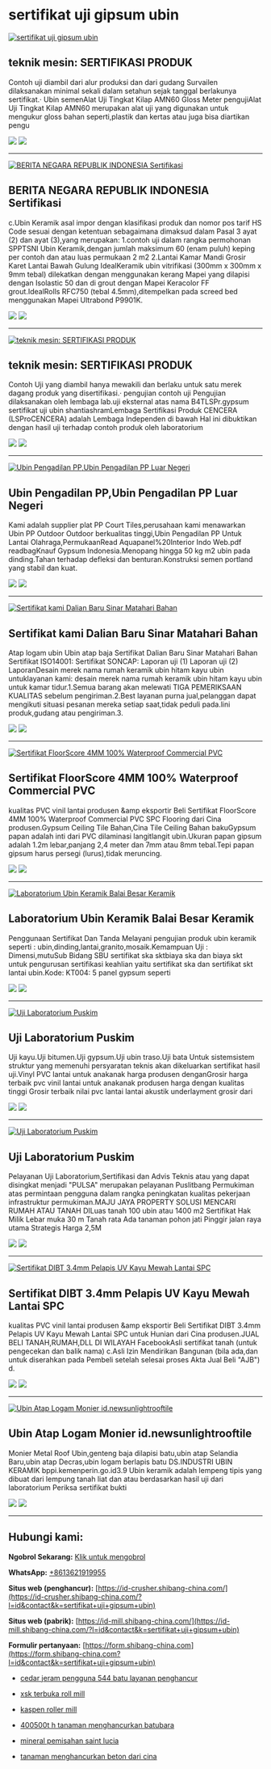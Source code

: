 # sertifikat uji gipsum ubin

<a href="https://swt.shibang-china.com/?l=id&img&k=sertifikat+uji+gipsum+ubin" target="_blank">![sertifikat uji gipsum ubin](http://static.shibang-china.com/all-800x300/781.jpg)</a>

## teknik mesin: SERTIFIKASI PRODUK
Contoh uji diambil dari alur produksi dan dari gudang Survailen dilaksanakan minimal sekali dalam setahun sejak tanggal berlakunya sertifikat.· Ubin semenAlat Uji Tingkat Kilap AMN60 Gloss Meter pengujiAlat Uji Tingkat Kilap AMN60 merupakan alat uji yang digunakan untuk mengukur gloss bahan seperti,plastik dan kertas atau juga bisa diartikan pengu


<a href="https://whatsapp.shibangsoft.com/WhatsApp.php" target="_blank" title="WhatsApp">![](http://static.shibang-china.com/icon/whatsapp.png)</a> <a href="https://swt.shibang-china.com/?l=id&icon&k=sertifikat+uji+gipsum+ubin" target="_blank">![](http://static.shibang-china.com/icon/chat-id.png)</a>

---

<a href="https://swt.shibang-china.com/?l=id&img&k=sertifikat+uji+gipsum+ubin" target="_blank">![BERITA NEGARA REPUBLIK INDONESIA Sertifikasi](http://static.shibang-china.com/all-800x300/1344.jpg)</a>

## BERITA NEGARA REPUBLIK INDONESIA Sertifikasi
c.Ubin Keramik asal impor dengan klasifikasi produk dan nomor pos tarif HS Code sesuai dengan ketentuan sebagaimana dimaksud dalam Pasal 3 ayat (2) dan ayat (3),yang merupakan: 1.contoh uji dalam rangka permohonan SPPTSNI Ubin Keramik,dengan jumlah maksimum 60 (enam puluh) keping per contoh dan atau luas permukaan 2 m2 2.Lantai Kamar Mandi Grosir Karet Lantai Bawah Gulung IdealKeramik ubin vitrifikasi (300mm x 300mm x 9mm tebal) dilekatkan dengan menggunakan kerang Mapei yang dilapisi dengan Isolastic 50 dan di grout dengan Mapei Keracolor FF grout.IdealRolls RFC750 (tebal 4.5mm),ditempelkan pada screed bed menggunakan Mapei Ultrabond P9901K.


<a href="https://whatsapp.shibangsoft.com/WhatsApp.php" target="_blank" title="WhatsApp">![](http://static.shibang-china.com/icon/whatsapp.png)</a> <a href="https://swt.shibang-china.com/?l=id&icon&k=sertifikat+uji+gipsum+ubin" target="_blank">![](http://static.shibang-china.com/icon/chat-id.png)</a>

---

<a href="https://swt.shibang-china.com/?l=id&img&k=sertifikat+uji+gipsum+ubin" target="_blank">![teknik mesin: SERTIFIKASI PRODUK](http://static.shibang-china.com/all-800x300/1169.jpg)</a>

## teknik mesin: SERTIFIKASI PRODUK
Contoh Uji yang diambil hanya mewakili dan berlaku untuk satu merek dagang produk yang disertifikasi.· pengujian contoh uji Pengujian dilaksanakan oleh lembaga lab.uji eksternal atas nama B4TLSPr.gypsum sertifikat uji ubin shantiashramLembaga Sertifikasi Produk CENCERA (LSProCENCERA) adalah Lembaga Independen di bawah Hal ini dibuktikan dengan hasil uji terhadap contoh produk oleh laboratorium


<a href="https://whatsapp.shibangsoft.com/WhatsApp.php" target="_blank" title="WhatsApp">![](http://static.shibang-china.com/icon/whatsapp.png)</a> <a href="https://swt.shibang-china.com/?l=id&icon&k=sertifikat+uji+gipsum+ubin" target="_blank">![](http://static.shibang-china.com/icon/chat-id.png)</a>

---

<a href="https://swt.shibang-china.com/?l=id&img&k=sertifikat+uji+gipsum+ubin" target="_blank">![Ubin Pengadilan PP,Ubin Pengadilan PP Luar Negeri](http://static.shibang-china.com/all-800x300/1454.jpg)</a>

## Ubin Pengadilan PP,Ubin Pengadilan PP Luar Negeri
Kami adalah supplier plat PP Court Tiles,perusahaan kami menawarkan Ubin PP Outdoor Outdoor berkualitas tinggi,Ubin Pengadilan PP Untuk Lantai Olahraga,PermukaanRead Aquapanel%20Interior Indo Web.pdf readbagKnauf Gypsum Indonesia.Menopang hingga 50 kg m2 ubin pada dinding.Tahan terhadap defleksi dan benturan.Konstruksi semen portland yang stabil dan kuat.


<a href="https://whatsapp.shibangsoft.com/WhatsApp.php" target="_blank" title="WhatsApp">![](http://static.shibang-china.com/icon/whatsapp.png)</a> <a href="https://swt.shibang-china.com/?l=id&icon&k=sertifikat+uji+gipsum+ubin" target="_blank">![](http://static.shibang-china.com/icon/chat-id.png)</a>

---

<a href="https://swt.shibang-china.com/?l=id&img&k=sertifikat+uji+gipsum+ubin" target="_blank">![Sertifikat kami Dalian Baru Sinar Matahari Bahan](http://static.shibang-china.com/all-800x300/1071.jpg)</a>

## Sertifikat kami Dalian Baru Sinar Matahari Bahan
Atap logam ubin Ubin atap baja Sertifikat Dalian Baru Sinar Matahari Bahan Sertifikat ISO14001: Sertifikat SONCAP: Laporan uji (1) Laporan uji (2) LaporanDesain merek nama rumah keramik ubin hitam kayu ubin untuklayanan kami: desain merek nama rumah keramik ubin hitam kayu ubin untuk kamar tidur.1.Semua barang akan melewati TIGA PEMERIKSAAN KUALITAS sebelum pengiriman.2.Best layanan purna jual,pelanggan dapat mengikuti situasi pesanan mereka setiap saat,tidak peduli pada.lini produk,gudang atau pengiriman.3.


<a href="https://whatsapp.shibangsoft.com/WhatsApp.php" target="_blank" title="WhatsApp">![](http://static.shibang-china.com/icon/whatsapp.png)</a> <a href="https://swt.shibang-china.com/?l=id&icon&k=sertifikat+uji+gipsum+ubin" target="_blank">![](http://static.shibang-china.com/icon/chat-id.png)</a>

---

<a href="https://swt.shibang-china.com/?l=id&img&k=sertifikat+uji+gipsum+ubin" target="_blank">![Sertifikat FloorScore 4MM 100% Waterproof Commercial PVC](http://static.shibang-china.com/all-800x300/962.jpg)</a>

## Sertifikat FloorScore 4MM 100% Waterproof Commercial PVC
kualitas PVC vinil lantai produsen &amp eksportir Beli Sertifikat FloorScore 4MM 100% Waterproof Commercial PVC SPC Flooring dari Cina produsen.Gypsum Ceiling Tile Bahan,Cina Tile Ceiling Bahan bakuGypsum papan adalah inti dari PVC dilaminasi langitlangit ubin.Ukuran papan gipsum adalah 1.2m lebar,panjang 2,4 meter dan 7mm atau 8mm tebal.Tepi papan gipsum harus persegi (lurus),tidak meruncing.


<a href="https://whatsapp.shibangsoft.com/WhatsApp.php" target="_blank" title="WhatsApp">![](http://static.shibang-china.com/icon/whatsapp.png)</a> <a href="https://swt.shibang-china.com/?l=id&icon&k=sertifikat+uji+gipsum+ubin" target="_blank">![](http://static.shibang-china.com/icon/chat-id.png)</a>

---

<a href="https://swt.shibang-china.com/?l=id&img&k=sertifikat+uji+gipsum+ubin" target="_blank">![Laboratorium Ubin Keramik Balai Besar Keramik](http://static.shibang-china.com/all-800x300/646.jpg)</a>

## Laboratorium Ubin Keramik Balai Besar Keramik
Penggunaan Sertifikat Dan Tanda Melayani pengujian produk ubin keramik seperti : ubin,dinding,lantai,granito,mosaik.Kemampuan Uji : Dimensi,mutuSub Bidang SBU sertifikat ska sktbiaya ska dan biaya skt untuk pengurusan sertifikasi keahlian yaitu sertifikat ska dan sertifikat skt lantai ubin.Kode: KT004: 5 panel gypsum seperti


<a href="https://whatsapp.shibangsoft.com/WhatsApp.php" target="_blank" title="WhatsApp">![](http://static.shibang-china.com/icon/whatsapp.png)</a> <a href="https://swt.shibang-china.com/?l=id&icon&k=sertifikat+uji+gipsum+ubin" target="_blank">![](http://static.shibang-china.com/icon/chat-id.png)</a>

---

<a href="https://swt.shibang-china.com/?l=id&img&k=sertifikat+uji+gipsum+ubin" target="_blank">![Uji Laboratorium Puskim](http://static.shibang-china.com/all-800x300/787.jpg)</a>

## Uji Laboratorium Puskim
Uji kayu.Uji bitumen.Uji gypsum.Uji ubin traso.Uji bata Untuk sistemsistem struktur yang memenuhi persyaratan teknis akan dikeluarkan sertifikat hasil uji.Vinyl PVC lantai untuk anakanak harga produsen denganGrosir harga terbaik pvc vinil lantai untuk anakanak produsen harga dengan kualitas tinggi Grosir terbaik nilai pvc lantai lantai akustik underlayment grosir dari


<a href="https://whatsapp.shibangsoft.com/WhatsApp.php" target="_blank" title="WhatsApp">![](http://static.shibang-china.com/icon/whatsapp.png)</a> <a href="https://swt.shibang-china.com/?l=id&icon&k=sertifikat+uji+gipsum+ubin" target="_blank">![](http://static.shibang-china.com/icon/chat-id.png)</a>

---

<a href="https://swt.shibang-china.com/?l=id&img&k=sertifikat+uji+gipsum+ubin" target="_blank">![Uji Laboratorium Puskim](http://static.shibang-china.com/all-800x300/260.jpg)</a>

## Uji Laboratorium Puskim
Pelayanan Uji Laboratorium,Sertifikasi dan Advis Teknis atau yang dapat disingkat menjadi "PULSA" merupakan pelayanan Puslitbang Permukiman atas permintaan pengguna dalam rangka peningkatan kualitas pekerjaan infrastruktur permukiman.MAJU JAYA PROPERTY SOLUSI MENCARI RUMAH ATAU TANAH DILuas tanah 100 ubin atau 1400 m2 Sertifikat Hak Milik Lebar muka 30 m Tanah rata Ada tanaman pohon jati Pinggir jalan raya utama Strategis Harga 2,5M


<a href="https://whatsapp.shibangsoft.com/WhatsApp.php" target="_blank" title="WhatsApp">![](http://static.shibang-china.com/icon/whatsapp.png)</a> <a href="https://swt.shibang-china.com/?l=id&icon&k=sertifikat+uji+gipsum+ubin" target="_blank">![](http://static.shibang-china.com/icon/chat-id.png)</a>

---

<a href="https://swt.shibang-china.com/?l=id&img&k=sertifikat+uji+gipsum+ubin" target="_blank">![Sertifikat DIBT 3.4mm Pelapis UV Kayu Mewah Lantai SPC](http://static.shibang-china.com/all-800x300/705.jpg)</a>

## Sertifikat DIBT 3.4mm Pelapis UV Kayu Mewah Lantai SPC
kualitas PVC vinil lantai produsen &amp eksportir Beli Sertifikat DIBT 3.4mm Pelapis UV Kayu Mewah Lantai SPC untuk Hunian dari Cina produsen.JUAL BELI TANAH,RUMAH,DLL DI WILAYAH FacebookAsli sertifikat tanah (untuk pengecekan dan balik nama) c.Asli Izin Mendirikan Bangunan (bila ada,dan untuk diserahkan pada Pembeli setelah selesai proses Akta Jual Beli "AJB") d.


<a href="https://whatsapp.shibangsoft.com/WhatsApp.php" target="_blank" title="WhatsApp">![](http://static.shibang-china.com/icon/whatsapp.png)</a> <a href="https://swt.shibang-china.com/?l=id&icon&k=sertifikat+uji+gipsum+ubin" target="_blank">![](http://static.shibang-china.com/icon/chat-id.png)</a>

---

<a href="https://swt.shibang-china.com/?l=id&img&k=sertifikat+uji+gipsum+ubin" target="_blank">![Ubin Atap Logam Monier id.newsunlightrooftile](http://static.shibang-china.com/all-800x300/695.jpg)</a>

## Ubin Atap Logam Monier id.newsunlightrooftile
Monier Metal Roof Ubin,genteng baja dilapisi batu,ubin atap Selandia Baru,ubin atap Decras,ubin logam berlapis batu DS.INDUSTRI UBIN KERAMIK bppi.kemenperin.go.id3.9 Ubin keramik adalah lempeng tipis yang dibuat dari lempung tanah liat dan atau berdasarkan hasil uji dari laboratorium Periksa sertifikat bukti


<a href="https://whatsapp.shibangsoft.com/WhatsApp.php" target="_blank" title="WhatsApp">![](http://static.shibang-china.com/icon/whatsapp.png)</a> <a href="https://swt.shibang-china.com/?l=id&icon&k=sertifikat+uji+gipsum+ubin" target="_blank">![](http://static.shibang-china.com/icon/chat-id.png)</a>

---
## Hubungi kami:

**Ngobrol Sekarang:** [Klik untuk mengobrol](https://swt.shibang-china.com?l=id&contact&k=sertifikat+uji+gipsum+ubin)

**WhatsApp:**  [+8613621919955](https://whatsapp.shibangsoft.com/WhatsApp.php)

**Situs web (penghancur):** [https://id-crusher.shibang-china.com/](https://id-crusher.shibang-china.com/?l=id&contact&k=sertifikat+uji+gipsum+ubin)

**Situs web (pabrik):** [https://id-mill.shibang-china.com/](https://id-mill.shibang-china.com/?l=id&contact&k=sertifikat+uji+gipsum+ubin)

**Formulir pertanyaan:** [https://form.shibang-china.com](https://form.shibang-china.com?l=id&contact&k=sertifikat+uji+gipsum+ubin)

* [cedar jeram pengguna 544 batu layanan penghancur](../45/cedar%20jeram%20pengguna%20544%20batu%20layanan%20penghancur.md)

* [xsk terbuka roll mill](../46/xsk%20terbuka%20roll%20mill.md)

* [kaspen roller mill](../48/kaspen%20roller%20mill.md)

* [400500t h tanaman menghancurkan batubara](../47/400500t%20h%20tanaman%20menghancurkan%20batubara.md)

* [mineral pemisahan saint lucia](../44/mineral%20pemisahan%20saint%20lucia.md)

* [tanaman menghancurkan beton dari cina](../47/tanaman%20menghancurkan%20beton%20dari%20cina.md)